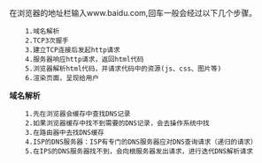 在浏览器的地址栏输入www.baidu.com,回车一般会经过以下几个步骤。

        1.域名解析
        2.TCP3次握手
        3.建立TCP连接后发起http请求
        4.服务器响应http请求，返回html代码
        5.浏览器解析html代码，并请求代码中的资源(js、css、图片等)
        6.渲染页面，呈现给用户
        

**域名解析**
        
        1.先在浏览器会缓存中查找DNS记录
        2.如果浏览器缓存中找不到需要的DNS记录，会去操作系统中找
        3.在路由器中去找DNS缓存
        4.ISP的DNS服务器：ISP有专门的DNS服务器应对DNS查询请求（递归的请求）
        5.在IPS的DNS服务器找不到，会向根服务器发出请求，进行迭代DNS解析请求

